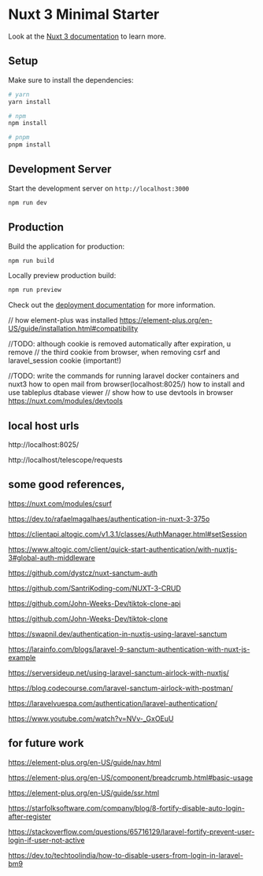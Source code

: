 # Nuxt 3 Minimal Starter

Look at the [Nuxt 3 documentation](https://nuxt.com/docs/getting-started/introduction) to learn more.

## Setup

Make sure to install the dependencies:

```bash
# yarn
yarn install

# npm
npm install

# pnpm
pnpm install
```

## Development Server

Start the development server on `http://localhost:3000`

```bash
npm run dev
```

## Production

Build the application for production:

```bash
npm run build
```

Locally preview production build:

```bash
npm run preview
```

Check out the [deployment documentation](https://nuxt.com/docs/getting-started/deployment) for more information.

// how element-plus was installed https://element-plus.org/en-US/guide/installation.html#compatibility

//TODO: although cookie is removed automatically after expiration, u remove
// the third cookie from browser, when removing csrf and laravel_session cookie (important!)

//TODO: write the commands for running laravel docker containers and nuxt3 how to open mail from browser(localhost:8025/) how to install and use tableplus dtabase viewer
// show how to use devtools in browser https://nuxt.com/modules/devtools


## local host urls

<!-- mailpit -->
http://localhost:8025/

<!-- telescope -->
http://localhost/telescope/requests

## some good references, 
https://nuxt.com/modules/csurf

https://dev.to/rafaelmagalhaes/authentication-in-nuxt-3-375o

https://clientapi.altogic.com/v1.3.1/classes/AuthManager.html#setSession

https://www.altogic.com/client/quick-start-authentication/with-nuxtjs-3#global-auth-middleware

https://github.com/dystcz/nuxt-sanctum-auth

https://github.com/SantriKoding-com/NUXT-3-CRUD

https://github.com/John-Weeks-Dev/tiktok-clone-api

https://github.com/John-Weeks-Dev/tiktok-clone

https://swapnil.dev/authentication-in-nuxtjs-using-laravel-sanctum

https://larainfo.com/blogs/laravel-9-sanctum-authentication-with-nuxt-js-example

https://serversideup.net/using-laravel-sanctum-airlock-with-nuxtjs/

https://blog.codecourse.com/laravel-sanctum-airlock-with-postman/

https://laravelvuespa.com/authentication/laravel-authentication/

<!-- utube video -->
<!-- Laravel API Authentication with Fortify and Sanctum - All you need to know | Laravel API Server -->
https://www.youtube.com/watch?v=NVv-_GxOEuU
## for future work
https://element-plus.org/en-US/guide/nav.html

https://element-plus.org/en-US/component/breadcrumb.html#basic-usage

https://element-plus.org/en-US/guide/ssr.html

https://starfolksoftware.com/company/blog/8-fortify-disable-auto-login-after-register

https://stackoverflow.com/questions/65716129/laravel-fortify-prevent-user-login-if-user-not-active

https://dev.to/techtoolindia/how-to-disable-users-from-login-in-laravel-bm9
